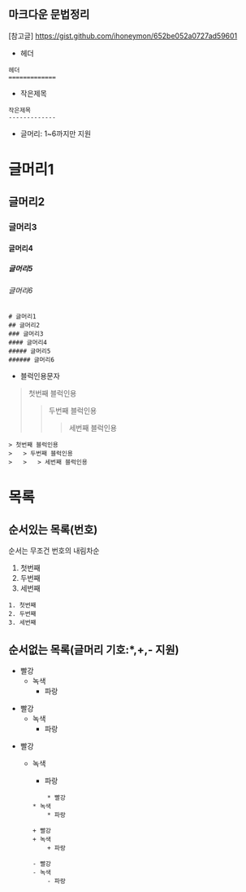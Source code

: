 ## 마크다운 문법정리

[참고글]
https://gist.github.com/ihoneymon/652be052a0727ad59601

- 헤더

```
헤더
=============
```


- 작은제목

```
작은제목
-------------
```


- 글머리: 1~6까지만 지원
# 글머리1
## 글머리2
### 글머리3
#### 글머리4
##### 글머리5
###### 글머리6
```
# 글머리1
## 글머리2
### 글머리3
#### 글머리4
##### 글머리5
###### 글머리6
```

- 블럭인용문자
> 첫번째 블럭인용
>	> 두번째 블럭인용
>	>	> 세번째 블럭인용

```
> 첫번째 블럭인용
>	> 두번째 블럭인용
>	>	> 세번째 블럭인용
```

# 목록
## 순서있는 목록(번호)
순서는 무조건 번호의 내림차순
1. 첫번째
2. 두번째
3. 세번째

```
1. 첫번째
2. 두번째
3. 세번째
```

## 순서없는 목록(글머리 기호:*,+,- 지원)

* 빨강
  * 녹색
    * 파랑

+ 빨강
  + 녹색
    + 파랑

- 빨강
  - 녹색
    - 파랑

    ```
        * 빨강
    * 녹색
        * 파랑

    + 빨강
    + 녹색
        + 파랑

    - 빨강
    - 녹색
        - 파랑
    ```
